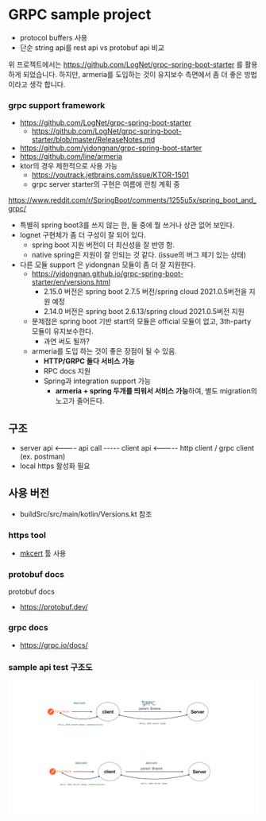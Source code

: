 # GRPC sample project

- protocol buffers 사용
- 단순 string api를 rest api vs protobuf api 비교

위 프로젝트에서는 https://github.com/LogNet/grpc-spring-boot-starter 를 활용하게 되었습니다.
하지만, armeria를 도입하는 것이 유지보수 측면에서 좀 더 좋은 방법이라고 생각 합니다.

### grpc support framework

- https://github.com/LogNet/grpc-spring-boot-starter
    - https://github.com/LogNet/grpc-spring-boot-starter/blob/master/ReleaseNotes.md
- https://github.com/yidongnan/grpc-spring-boot-starter
- https://github.com/line/armeria
- ktor의 경우 제한적으로 사용 가능
    - https://youtrack.jetbrains.com/issue/KTOR-1501
    - grpc server starter의 구현은 여름에 런칭 계획 중

https://www.reddit.com/r/SpringBoot/comments/1255u5x/spring_boot_and_grpc/

- 특별히 spring boot3를 쓰지 않는 한, 둘 중에 뭘 쓰거나 상관 없어 보인다.
- lognet 구현체가 좀 더 구성이 잘 되어 있다.
    - spring boot 지원 버전이 더 최신성을 잘 반영 함.
    - native spring은 지원이 잘 안되는 것 같다. (issue의 버그 제기 있는 상태)
- 다른 모듈 support 은 yidongnan 모듈이 좀 더 잘 지원한다.
    - https://yidongnan.github.io/grpc-spring-boot-starter/en/versions.html
        - 2.15.0 버전은 spring boot 2.7.5 버전/spring cloud 2021.0.5버전을 지원 예정
        - 2.14.0 버전은 spring boot 2.6.13/spring cloud 2021.0.5버전 지원
    - 문제점은 spring boot 기반 start의 모듈은 official 모듈이 없고, 3th-party 모듈이 유지보수한다.
        - 과연 써도 될까?
    - armeria를 도입 하는 것이 좋은 장점이 될 수 있음.
        - **HTTP/GRPC 둘다 서비스 가능**
        - RPC docs 지원
        - Spring과 integration support 가능
            - **armeria + spring 두개를 띄워서 서비스 가능**하여, 별도 migration의 노고가 줄어든다.

## 구조

- server api <---- api call ----- client api <----- http client / grpc client (ex. postman)
- local https 활성화 필요

## 사용 버전

- buildSrc/src/main/kotlin/Versions.kt 참조

### https tool

- [mkcert](https://github.com/FiloSottile/mkcert) 툴 사용

### protobuf docs

protobuf docs

- https://protobuf.dev/

### grpc docs

- https://grpc.io/docs/

### sample api test 구조도

![sample](./grpc-sample.png)
